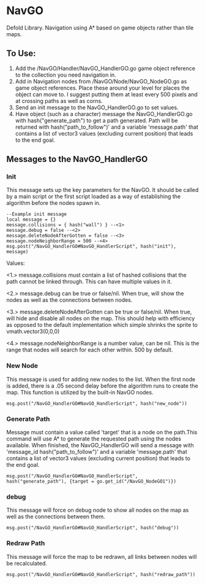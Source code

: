 # NavGO
Defold Library. Navigation using A* based on game objects rather than tile maps.

## To Use:
1. Add the /NavGO/Handler/NavGO_HandlerGO.go game object reference to the collection you need navigation in.
2. Add in Navigation nodes from /NavGO/Node/NavGO_NodeGO.go as game object references. Place these around your level for places the object can move to. I suggest putting them at least every 500 pixels and at crossing paths as well as corns.
3. Send an init message to the NavGO_HandlerGO.go to set values.
4. Have object (such as a character) message the NavGO_HandlerGO.go with hash("generate_path") to get a path generated. Path will be returned with hash("path_to_follow")' and a variable 'message.path' that contains a list of vector3 values (excluding current position) that leads to the end goal.


## Messages to the NavGO_HandlerGO

### Init
  This message sets up the key parameters for the NavGO. It should be called by a main script or the first script loaded as a way of establishing the algorithm before the nodes spawn in.
  ```
--Example init message
local message = {}
message.collisions = { hash("wall") } --<1>
message.debug = false --<2>
message.deleteNodeAfterGotten = false --<3>
message.nodeNeighborRange = 500 --<4>
msg.post("/NavGO_HandlerGO#NavGO_HandlerScript", hash("init"), message)
  ```
Values:

<1.> message.collisions must contain a list of hashed collisions that the path cannot be linked through. This can have multiple values in it.

<2.> message.debug can be true or false/nil. When true, will show the nodes as well as the connections between nodes.

<3.> message.deleteNodeAfterGotten can be true or false/nil. When true, will hide and disable all nodes on the map. This should help with efficiency as opposed to the default implementation which simple shrinks the sprite to vmath.vector3(0,0,0)

<4.> message.nodeNeighborRange is a number value, can be nil. This is the range that nodes will search for each other within. 500 by default.

### New Node
  This message is used for adding new nodes to the list. When the first node is added, there is a .05 second delay before the algorithm runs to create the map. This function is utilized by the built-in NavGO nodes.
```
msg.post("/NavGO_HandlerGO#NavGO_HandlerScript", hash("new_node"))
```

### Generate Path
  Message must contain a value called 'target' that is a node on the path.This command will use A* to generate the requested path using the nodes available. When finished, the NavGO_HandlerGO will send a message with 'message_id hash("path_to_follow")' and a variable 'message.path' that contains a list of vector3 values (excluding current position) that leads to the end goal.
```
msg.post("/NavGO_HandlerGO#NavGO_HandlerScript", hash("generate_path"), {target = go.get_id("/NavGO_NodeGO1")})
```

### debug
  This message will force on debug node to show all nodes on the map as well as the connections between them.
```
msg.post("/NavGO_HandlerGO#NavGO_HandlerScript", hash("debug"))
```

### Redraw Path
  This message will force the map to be redrawn, all links between nodes will be recalculated.
```
msg.post("/NavGO_HandlerGO#NavGO_HandlerScript", hash("redraw_path"))
```
